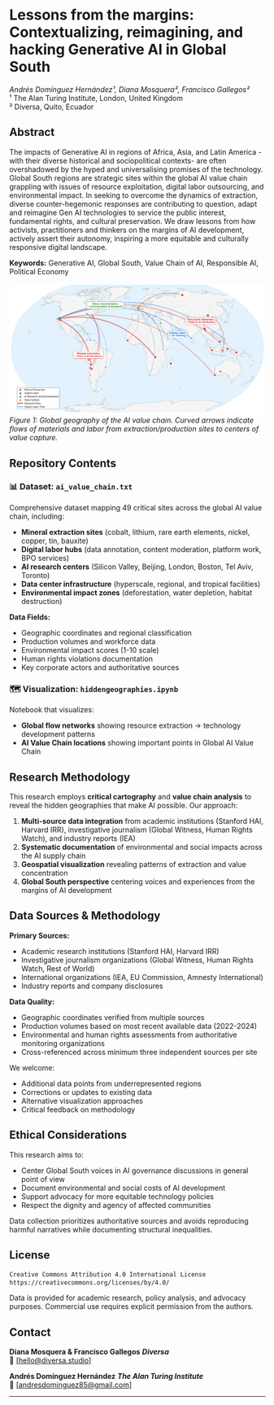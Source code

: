 # Lessons from the margins: Contextualizing, reimagining, and hacking Generative AI in Global South

*Andrés Domínguez Hernández¹, Diana Mosquera², Francisco Gallegos²*  
¹ The Alan Turing Institute, London, United Kingdom  
² Diversa, Quito, Ecuador

## Abstract

The impacts of Generative AI in regions of Africa, Asia, and Latin America -with their diverse historical and sociopolitical contexts- are often overshadowed by the hyped and universalising promises of the technology. Global South regions are strategic sites within the global AI value chain grappling with issues of resource exploitation, digital labor outsourcing, and environmental impact. In seeking to overcome the dynamics of extraction, diverse counter-hegemonic responses are contributing to question, adapt and reimagine Gen AI technologies to service the public interest, fundamental rights, and cultural preservation. We draw lessons from how activists, practitioners and thinkers on the margins of AI development, actively assert their autonomy, inspiring a more equitable and culturally responsive digital landscape.

**Keywords:** Generative AI, Global South, Value Chain of AI, Responsible AI, Political Economy

![Hidden Geographies of AI Map](hidden_ai_map.png)
*Figure 1: Global geography of the AI value chain. Curved arrows indicate flows of materials and labor from extraction/production sites to centers of value capture.*

## Repository Contents

### 📊 Dataset: `ai_value_chain.txt`
Comprehensive dataset mapping 49 critical sites across the global AI value chain, including:
- **Mineral extraction sites** (cobalt, lithium, rare earth elements, nickel, copper, tin, bauxite)
- **Digital labor hubs** (data annotation, content moderation, platform work, BPO services)
- **AI research centers** (Silicon Valley, Beijing, London, Boston, Tel Aviv, Toronto)
- **Data center infrastructure** (hyperscale, regional, and tropical facilities)
- **Environmental impact zones** (deforestation, water depletion, habitat destruction)

**Data Fields:**
- Geographic coordinates and regional classification
- Production volumes and workforce data
- Environmental impact scores (1-10 scale)
- Human rights violations documentation
- Key corporate actors and authoritative sources

### 🗺️ Visualization: `hiddengeographies.ipynb`
Notebook that visualizes:
- **Global flow networks** showing resource extraction → technology development patterns
- **AI Value Chain locations** showing important points in Global AI Value Chain

## Research Methodology

This research employs **critical cartography** and **value chain analysis** to reveal the hidden geographies that make AI possible. Our approach:

1. **Multi-source data integration** from academic institutions (Stanford HAI, Harvard IRR), investigative journalism (Global Witness, Human Rights Watch), and industry reports (IEA)
2. **Systematic documentation** of environmental and social impacts across the AI supply chain
3. **Geospatial visualization** revealing patterns of extraction and value concentration
4. **Global South perspective** centering voices and experiences from the margins of AI development

## Data Sources & Methodology

**Primary Sources:**
- Academic research institutions (Stanford HAI, Harvard IRR)
- Investigative journalism organizations (Global Witness, Human Rights Watch, Rest of World)
- International organizations (IEA, EU Commission, Amnesty International)
- Industry reports and company disclosures

**Data Quality:**
- Geographic coordinates verified from multiple sources
- Production volumes based on most recent available data (2022-2024)
- Environmental and human rights assessments from authoritative monitoring organizations
- Cross-referenced across minimum three independent sources per site

We welcome:
- Additional data points from underrepresented regions
- Corrections or updates to existing data
- Alternative visualization approaches
- Critical feedback on methodology

## Ethical Considerations

This research aims to:
- Center Global South voices in AI governance discussions in general point of view
- Document environmental and social costs of AI development
- Support advocacy for more equitable technology policies
- Respect the dignity and agency of affected communities

Data collection prioritizes authoritative sources and avoids reproducing harmful narratives while documenting structural inequalities.

## License

```
Creative Commons Attribution 4.0 International License
https://creativecommons.org/licenses/by/4.0/
```

Data is provided for academic research, policy analysis, and advocacy purposes. Commercial use requires explicit permission from the authors.

## Contact

**Diana Mosquera & Francisco Gallegos**
***Diversa***<br> 
📧 [hello@diversa.studio]

**Andrés Domínguez Hernández**
***The Alan Turing Institute***<br> 
📧 [andresdominguez85@gmail.com]

---

